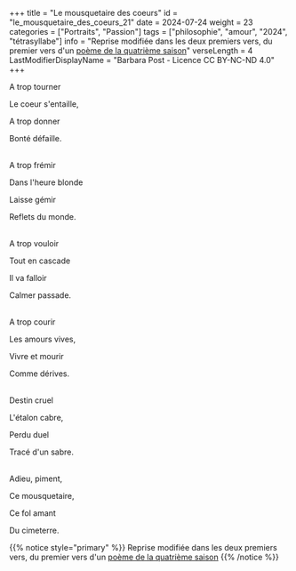 +++
title = "Le mousquetaire des coeurs"
id = "le_mousquetaire_des_coeurs_21"
date = 2024-07-24
weight = 23
categories = ["Portraits", "Passion"]
tags = ["philosophie", "amour", "2024", "tétrasyllabe"]
info = "Reprise modifiée dans les deux premiers vers, du premier vers d'un [poème de la quatrième saison](../4_quatrieme_saison/a_trop_tourner)"
verseLength = 4
LastModifierDisplayName = "Barbara Post - Licence CC BY-NC-ND 4.0"
+++

A trop tourner

Le coeur s'entaille,

A trop donner

Bonté défaille.

 \
A trop frémir

Dans l'heure blonde

Laisse gémir

Reflets du monde.

 \
A trop vouloir

Tout en cascade

Il va falloir

Calmer passade.

 \
A trop courir

Les amours vives,

Vivre et mourir

Comme dérives.

 \
Destin cruel

L'étalon cabre,

Perdu duel

Tracé d'un sabre.

 \
Adieu, piment,

Ce mousquetaire,

Ce fol amant

Du cimeterre.

{{% notice style="primary" %}}
Reprise modifiée dans les deux premiers vers, du premier vers d'un [poème de la quatrième saison](../4_quatrieme_saison/a_trop_tourner)
{{% /notice %}}
